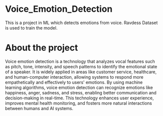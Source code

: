 # Voice_Emotion_Detection
This is a project in ML which detects emotions from voice.
Ravdess Dataset is used to train the model.

# About the project
Voice emotion detection is a technology that analyzes vocal features such as pitch, tone, intensity, and speech patterns to identify the emotional state of a speaker. It is widely applied in areas like customer service, healthcare, and human-computer interaction, allowing systems to respond more empathetically and effectively to users' emotions. By using machine learning algorithms, voice emotion detection can recognize emotions like happiness, anger, sadness, and stress, enabling better communication and decision-making in real-time. This technology enhances user experience, improves mental health monitoring, and fosters more natural interactions between humans and AI systems.


